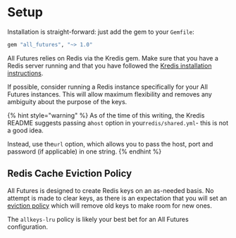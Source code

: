 # Setup

Installation is straight-forward: just add the gem to your `Gemfile`:

```ruby
gem "all_futures", "~> 1.0"
```

All Futures relies on Redis via the Kredis gem. Make sure that you have a Redis server running and that you have followed the [Kredis installation instructions](https://github.com/rails/kredis#installation).

If possible, consider running a Redis instance specifically for your All Futures instances. This will allow maximum flexibility and removes any ambiguity about the purpose of the keys.

{% hint style="warning" %}
As of the time of this writing, the Kredis README suggests passing a`host` option in your`redis/shared.yml`- this is not a good idea.

Instead, use the`url` option, which allows you to pass the host, port and password \(if applicable\) in one string.
{% endhint %}

## Redis Cache Eviction Policy

All Futures is designed to create Redis keys on an as-needed basis. No attempt is made to clear keys, as there is an expectation that you will set an [eviction policy](https://docs.redislabs.com/latest/rs/administering/database-operations/eviction-policy/) which will remove old keys to make room for new ones.

The `allkeys-lru` policy is likely your best bet for an All Futures configuration.

